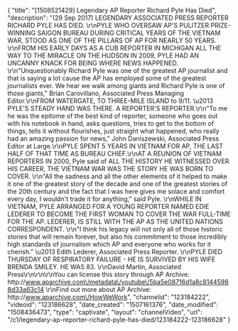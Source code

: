 {
    "title": "[1508521429] Legendary AP Reporter Richard Pyle Has Died",
    "description": "(29 Sep 2017) LEGENDARY ASSOCIATED PRESS REPORTER RICHARD PYLE HAS DIED. \r\nPYLE WHO OVERSAW AP'S PULITZER PRIZE-WINNING SAIGON BUREAU DURING CRITICAL YEARS OF THE VIETNAM WAR, STOOD AS ONE OF THE PILLARS OF AP FOR NEARLY 50 YEARS. \r\nFROM HIS EARLY DAYS AS A CUB REPORTER IN MICHIGAN ALL THE WAY TO THE MIRACLE ON THE HUDSON IN 2009, PYLE HAD AN UNCANNY KNACK FOR BEING WHERE NEWS HAPPENED. \r\n\"Unquestionably Richard Pyle was one of the greatest AP journalist and that is saying a lot cause the AP has employed some of the greatest journalists ever. We hear we walk among giants and Richard Pyle is one of those giants,\" Brian Carovillano, Associated Press Managing Editor.\r\nFROM WATERGATE, TO THREE-MILE ISLAND to 9\/11. \u2013 PYLE'S STEADY HAND WAS THERE. A REPORTER'S REPORTER.\r\n\"To me he was the epitome of the best kind of reporter, someone who goes out with his notebook in hand, asks questions, tries to get to the bottom of things, tells it without flourishes, just straight what happened, who really had an amazing passion for news,\" John Daniszewski, Associated Press Editor at Large.\r\nPYLE SPENT 5 YEARS IN VIETNAM FOR AP, THE LAST HALF OF THAT TIME AS BUREAU CHIEF.\r\nAT A REUNION OF VIETNAM REPORTERS IN 2000, Pyle said of ALL THE HISTORY HE WITNESSED OVER HIS CAREER, THE VIETNAM WAR WAS THE STORY HE WAS BORN TO COVER. \r\n\"All the sadness and all the other elements of it helped to make it one of the greatest story of the decade and one of the greatest stories of the 20th century and the fact that I was here gives me solace and comfort every day, I wouldn't trade it for anything,\" said Pyle. \r\nWHILE IN VIETNAM, PYLE ARRANGED FOR A YOUNG REPORTER NAMED EDIE LEDERER TO BECOME THE FIRST WOMAN TO COVER THE WAR FULL-TIME FOR THE AP. LEDERER, IS STILL WITH THE AP AS THE UNITED NATIONS CORRESPONDENT. \r\n\"I think his legacy will not only all of those historic stories that will remain forever, but also his commitment to those incredibly high standards of journalism which AP and everyone who works for it cherish.\" \u2013 Edith Lederer, Associated Press Reporter. \r\nPYLE DIED THURSDAY OF RESPIRATORY FAILURE -  HE IS SURVIVED BY HIS WIFE BRENDA SMILEY. HE WAS 83. \r\nDavid Martin, Associated Press\r\n\r\n\r\nYou can license this story through AP Archive: http:\/\/www.aparchive.com\/metadata\/youtube\/5ba5e08716d1a8c81445988d33a63c14 \r\nFind out more about AP Archive: http:\/\/www.aparchive.com\/HowWeWork",
    "channelid": "123184222",
    "videoid": "123186628",
    "date_created": "1507161376",
    "date_modified": "1508436473",
    "type": "captivate",
    "layout": "channelVideo",
    "url": "\/c1\/legendary-ap-reporter-richard-pyle-has-died\/123184222-123186628"
}